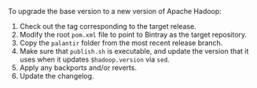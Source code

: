 To upgrade the base version to a new version of Apache Hadoop:

1. Check out the tag corresponding to the target release.
2. Modify the root `pom.xml` file to point to Bintray as the target repository.
3. Copy the `palantir` folder from the most recent release branch.
4. Make sure that `publish.sh` is executable, and update the version that it uses when it updates `$hadoop.version` via `sed`.
5. Apply any backports and/or reverts.
6. Update the changelog.
